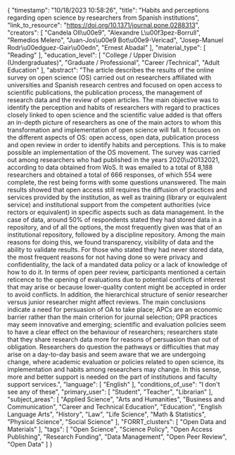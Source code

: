 {
    "timestamp": "10/18/2023 10:58:26",
    "title": "Habits and perceptions regarding open science by researchers from Spanish institutions",
    "link_to_resource": "https://doi.org/10.1371/journal.pone.0288313",
    "creators": [
        "Candela Oll\u00e9",
        "Alexandre L\u00f3pez-Borrull",
        "Remedios Melero",
        "Juan-Jos\u00e9 Bot\u00e9-Vericad",
        "Josep-Manuel Rodr\u00edguez-Gair\u00edn",
        "Ernest Abadal"
    ],
    "material_type": [
        "Reading"
    ],
    "education_level": [
        "College / Upper Division (Undergraduates)",
        "Graduate / Professional",
        "Career /Technical",
        "Adult Education"
    ],
    "abstract": "The article describes the results of the online survey on open science (OS) carried out on researchers affiliated with universities and Spanish research centres and focused on open access to scientific publications, the publication process, the management of research data and the review of open articles. The main objective was to identify the perception and habits of researchers with regard to practices closely linked to open science and the scientific value added is that offers an in-depth picture of researchers as one of the main actors to whom this transformation and implementation of open science will fall. It focuses on the different aspects of OS: open access, open data, publication process and open review in order to identify habits and perceptions. This is to make possible an implementation of the OS movement. The survey was carried out among researchers who had published in the years 2020\u20132021, according to data obtained from WoS. It was emailed to a total of 8,188 researchers and obtained a total of 666 responses, of which 554 were complete, the rest being forms with some questions unanswered. The main results showed that open access still requires the diffusion of practices and services provided by the institution, as well as training (library or equivalent service) and institutional support from the competent authorities (vice rectors or equivalent) in specific aspects such as data management. In the case of data, around 50% of respondents stated they had stored data in a repository, and of all the options, the most frequently given was that of an institutional repository, followed by a discipline repository. Among the main reasons for doing this, we found transparency, visibility of data and the ability to validate results. For those who stated they had never stored data, the most frequent reasons for not having done so were privacy and confidentiality, the lack of a mandated data policy or a lack of knowledge of how to do it. In terms of open peer review, participants mentioned a certain reticence to the opening of evaluations due to potential conflicts of interest that may arise or because lower-quality content might be accepted in order to avoid conflicts. In addition, the hierarchical structure of senior researcher versus junior researcher might affect reviews. The main conclusions indicate a need for persuasion of OA to take place; APCs are an economic barrier rather than the main criterion for journal selection; OPR practices may seem innovative and emerging; scientific and evaluation policies seem to have a clear effect on the behaviour of researchers; researchers state that they share research data more for reasons of persuasion than out of obligation. Researchers do question the pathways or difficulties that may arise on a day-to-day basis and seem aware that we are undergoing change, where academic evaluation or policies related to open science, its implementation and habits among researchers may change. In this sense, more and better support is needed on the part of institutions and faculty support services.",
    "language": [
        "English"
    ],
    "conditions_of_use": "I don't see any of these",
    "primary_user": [
        "Student",
        "Teacher",
        "Librarian"
    ],
    "subject_areas": [
        "Applied Science",
        "Arts and Humanities",
        "Business and Communication",
        "Career and Technical Education",
        "Education",
        "English Language Arts",
        "History",
        "Law",
        "Life Science",
        "Math & Statistics",
        "Physical Science",
        "Social Science"
    ],
    "FORRT_clusters": [
        "Open Data and Materials"
    ],
    "tags": [
        "Open Science",
        "Science Policy",
        "Open Access Publishing",
        "Research Funding",
        "Data Management",
        "Open Peer Review",
        "Open Data"
    ]
}